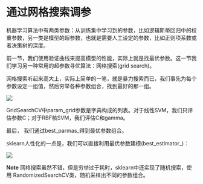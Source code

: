 # 通过网格搜索调参




机器学习算法中有两类参数：从训练集中学习到的参数，比如逻辑斯蒂回归中的权重参数，另一类是模型的超参数，也就是需要人工设定的参数，比如正则项系数或者决策树的深度。


前一节，我们使用验证曲线来提高模型的性能，实际上就是找最优参数。这一节我们学习另一种常用的超参数寻优算法：网格搜索(grid search)。





网格搜索听起来高大上，实际上简单的一笔，就是暴力搜索而已，我们事先为每个参数设定一组值，然后穷举各种参数组合，找到最好的那一组。

![](https://ooo.0o0.ooo/2016/06/28/57726f0da6780.png)


GridSearchCV中param_grid参数是字典构成的列表。对于线性SVM，我们只评估参数C；对于RBF核SVM，我们评估C和gamma。

最后， 我们通过best\_parmas_得到最优参数组合。

sklearn人性化的一点是，我们可以直接利用最优参数建模(best\_estimator_)：


![](https://ooo.0o0.ooo/2016/06/28/5772718b8e2bc.png)



**Note** 网格搜索虽然不错，但是穷举过于耗时，sklearn中还实现了随机搜索，使用 RandomizedSearchCV类，随机采样出不同的参数组合。
